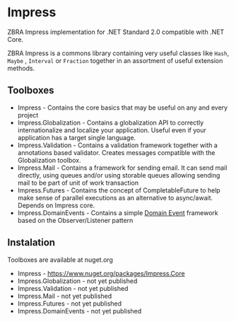 # Impress
ZBRA Impress implementation for .NET Standard 2.0 compatible with .NET Core. 

ZBRA Impress is a commons library containing very useful classes like `Hash`, `Maybe` , `Interval` or `Fraction` together in an assortment of useful extension methods.

## Toolboxes

* Impress - Contains the core basics that may be useful on any and every project
* Impress.Globalization - Contains a globalization API to correctly  internationalize and localize your application. Useful even if your application has a target single language.
* Impress.Validation - Contains a validation framework together with a annotations based validator. Creates messages compatible with the Globalization toolbox.
* Impress.Mail - Contains a framework for sending email. It can send mail directly, using queues and/or using storable queues allowing sending mail to be part of unit of work transaction 
* Impress.Futures - Contains the concept of CompletableFuture to help make sense of parallel executions as an alternative to async/await. Depends on Impress core.
* Impress.DomainEvents - Contains a simple [Domain Event](https://martinfowler.com/eaaDev/DomainEvent.html) framework based on the Observer/Listener pattern


## Instalation

Toolboxes are available at nuget.org

* Impress - https://www.nuget.org/packages/Impress.Core
* Impress.Globalization - not yet published
* Impress.Validation - not yet published
* Impress.Mail - not yet published
* Impress.Futures - not yet published
* Impress.DomainEvents - not yet published